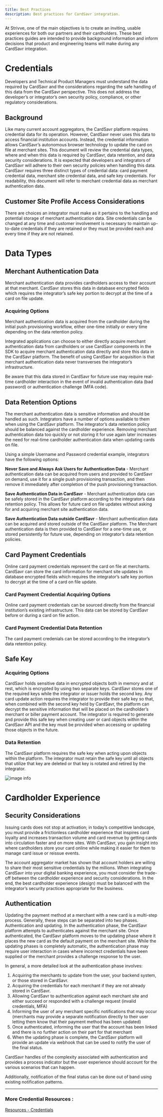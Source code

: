 ```yaml
---
title: Best Practices
description: Best practices for CardSavr integration.
---
```

At Strivve, one of the main objectives is to create an inviting, usable experiences for both our partners and their 
cardholders.  These best practices guides are intended to provide background information and inform decisions that 
product and engineering teams will make during any CardSavr integration.

# Credentials

Developers and Technical Product Managers must understand the data required by CardSavr and 
the considerations regarding the safe
handling of this data from the CardSavr perspective. This does not address the
developer’s or integrator’s own security policy, compliance, or other regulatory
considerations.

## Background
Like many current account aggregators, the CardSavr platform requires credential
data for its operation.  However, CardSavr never uses this data to access
financial institution accounts.  Instead, the credential information allows
CardSavr’s autonomous browser technology to update the card on file at merchant
sites. This document will review the credential data types, where and when this
data is required by CardSavr, data retention, and data security considerations.
It is expected that developers and integrators of CardSavr will adhere to their
own security policies when handling this data. CardSavr requires three distinct
types of credential data: card payment credential data, merchant site credential
data, and safe key credentials. For readability, this document will refer to
merchant credential data as merchant authentication data.

## Customer Site Profile Access Considerations
There are choices an integrator must make as it pertains to the handling and
potential storage of merchant authentication data. Site credentials can be
changed at any time and customer involvement is necessary to maintain up-to-date
credentials if they are retained or they must be provided each and every time if
they are not retained.

# Data Types

## Merchant Authentication Data
Merchant authentication data provides cardholders access to their account at
that merchant.  CardSavr stores this data in database encrypted fields which requires the
integrator’s safe key portion to decrypt at the time of a card on file update.

### Acquiring Options

Merchant authentication data is acquired from the cardholder during the initial
push provisioning workflow, either one-time initially or every time depending on
the data retention policy.

Integrated applications can choose to either directly acquire merchant
authentication data from cardholders or use CardSavr components in the SDK to
acquire merchant authentication data directly and store this data in the
CardSavr platform.  The benefit of using CardSavr for acquisition is that
merchant authentication data never transverses the integrator’s infrastructure.

Be aware that this data stored in CardSavr for future use may require real-time
cardholder interaction in the event of invalid authentication data
(bad password) or authentication challenge (MFA code).

## Data Retention Options

The merchant authentication data is sensitive information and should be handled
as such.  Integrators have a number of options available to them when using the
CardSavr platform. The integrator’s data retention policy should be balanced
against the cardholder experience. Removing merchant authentication data too
quickly or not storing it for use again later increases the need for real-time
cardholder authentication data when updating cards on file.

Using a simple Username and Password credential example, integrators have the
following options:

**Never Save and Always Ask Users for Authentication Data** - Merchant
authentication data can be acquired from users and provided to CardSavr on
demand, use it for a single push provisioning transaction, and then remove it
immediately after completion of the push provisioning transaction.

**Save Authentication Data in CardSavr** - Merchant authentication data can be
safely stored in the CardSavr platform according to the integrator’s data
retention policy. This allows for future card on file updates without asking
for and acquiring merchant site authentication data.

**Save Authentication Data outside CardSavr** - Merchant authentication data can be
acquired and stored outside of the CardSavr platform. The Merchant authentication data is then provided to CardSavr for a one-time use, or stored persistently for future use, depending on integrator’s data retention policies.

## Card Payment Credentials

Online card payment credentials represent the card on file at merchants.
CardSavr can store the card information for merchant site updates in database encrypted fields which requires the integrator’s safe key portion to decrypt at the
time of a card on file update.

### Card Payment Credential Acquiring Options

Online card payment credentials can be sourced directly from the financial
institution’s existing infrastructure. This data can be stored by CardSavr
before or during a card on file action.

### Card Payment Credential Data Retention

The card payment credenials can be stored according to the integrator’s data
retention policy.

## Safe Key

### Acquiring Options

CardSavr holds sensitive data in encrypted objects both in memory and at rest,
which is encrypted by using two separate keys. CardSavr stores one of the
required keys while the integrator or issuer holds the second key. Any card
update action requires the integrator to provide their safe key so that, when
combined with the second key held by CardSavr, the platform can decrypt the
sensitive information that will be placed on the cardholder’s merchant or
biller payment account. The integrator is required to generate and provide
this safe key when creating user or card objects within the CardSavr API and
the key must be provided when accessing or updating those objects in the future.

### Data Retention

The CardSavr platform requires the safe key when acting upon objects
within the platform. The integrator must retain the safe key until all
objects that utilize that key are deleted or that key is rotated and retired by
the integrator.

![image info](/images/cred_mgmt-data_storage.png)

# Cardholder Experience

## Security Considerations

Issuing cards does not stop at activation; in today’s competitive landscape,
you must provide a frictionless cardholder experience that inspires card loyalty
and increases transaction volume and card revenue by getting cards into
circulation faster and on more sites. With CardSavr, you gain insight into where
cardholders store your card online while making it easier for them to manage
card issue or reissue events.

The account aggregator market has shown that account holders are willing to share
their most sensitive credentials by the millions. When integrating CardSavr into
your digital banking experience, you must consider the trade-off between the
cardholder experience and security considerations. In the end, the best
cardholder experience (design) must be balanced with the integrator’s security
practices appropriate for the business.

## Authentication 

Updating the payment method at a merchant with a new card is a multi-step process. Generally, these steps can be 
separated into two phases.  Authentication and updating.  In the authentication phase, the CardSavr platform attempts 
to authenticates against the merchant site.  Once authenticated, the CardSavr platform moves to the updating phase 
where it places the new card as the default payment on the merchant site. While the updating phases is completely 
automatic, the authentication phase may require user interaction in cases where incorrect credentials have been 
supplied or the merchant provides a challenge response to the user. 

In general, a more detailed look at the authentication phase involves:

1.	Acquiring the merchants to update from the user, your backend system, or those stored in CardSavr.
2.	Acquiring the credentials for each merchant if they are not already stored in CardSavr.
3.	Allowing CardSavr to authentication against each merchant site and either succeed or responded with a challenge 
request (invalid credentials, MFA)
4.	Informing the user of any merchant specific notifications that may occur (merchants may provide a separate 
notification directly to their user letting them know that their payment method has been updated)
5.	Once authenticated, informing the user that the account has been linked and there is no further action on their 
part for that merchant
6.	When the updating phase is complete, the CardSavr platform will provide an update via webhook that can be used to 
notify the user of the final status.

CardSavr handles of the complexity associated with authentication and provides a process indicator but the user 
experience should account for the various scenarios that can happen.  

Additionally, notification of the final status can be done out of band using existing notification patterns.

***

### More Credential Resources :
[Resources - Credentials](/resources/credentials)
